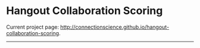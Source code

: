# Hangout Collaboration Scoring 

Current project page: http://connectionscience.github.io/hangout-collaboration-scoring.

-----

